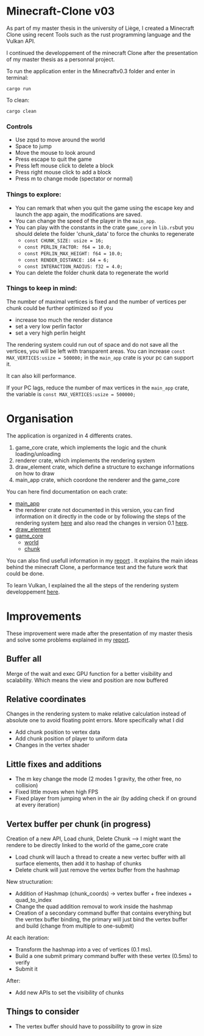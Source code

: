 # Minecraft-Clone v03
As part of my master thesis in the university of Liège, I created a Minecraft Clone using recent Tools such as 
the rust programming language and the Vulkan API.

I continued the developpement of the minecraft Clone after the presentation of my master thesis as a personnal project.

To run the application enter in the Minecraftv0.3 folder and enter in terminal:
```
cargo run
```
To clean:
```
cargo clean
```

### Controls
* Use zqsd to move around the world
* Space to jump
* Move the mouse to look around
* Press escape to quit the game
* Press left mouse click to delete a block
* Press right mouse click to add a block
* Press m to change mode (spectator or normal)

### Things to explore:
- You can remark that when you quit the game using the escape key and launch the app again, the modifications are saved.
- You can change the speed of the player in the `main_app`.
- You can play with the constants in the crate `game_core` in `lib.rs`but you should delete the folder 'chunk_data' to force the chunks to regenerate
  - `const CHUNK_SIZE: usize = 16;`
  - `const PERLIN_FACTOR: f64 = 10.0;`
  - `const PERLIN_MAX_HEIGHT: f64 = 10.0;`
  - `const RENDER_DISTANCE: i64 = 6;`
  - `const INTERACTION_RADIUS: f32 = 4.0;`
- You can delete the folder chunk data to regenerate the world

### Things to keep in mind:

The number of maximal vertices is fixed and the number of vertices per chunk could be further optimized so if you 
* increase too much the render distance 
* set a very low perlin factor
* set a very high perlin height

The rendering system could run out of space and do not save all the vertices, you will be left with transparent areas. You can increase `const MAX_VERTICES:usize = 500000;` in the `main_app` crate is your pc can support it.

It can also kill performance.

If your PC lags, reduce the number of max vertices in the `main_app` crate, the variable is `const MAX_VERTICES:usize = 500000;`

# Organisation
The application is organized in 4 differents crates.

1. game_core crate, which implements the logic and the chunk loading/unloading
2. renderer crate, which implements the rendering system
3. draw_element crate, which define a structure to exchange informations on how to draw
4. main_app crate, which coordone the renderer and the game_core

You can here find documentation on each crate:
- [main_app](https://github.com/Longferret/Minecraft-Clone/blob/main/docs/main.md)
- the renderer crate not documented in this version, you can find information on it directly in the code or by following the steps of the rendering system [here](https://github.com/Longferret/Minecraft-Clone/blob/main/Vulkan-Intro/readme.md) and also read the changes in version 0.1 [here](https://github.com/Longferret/Minecraft-Clone/blob/main/Minecraft-v0.1/readme.md).
- [draw_element](https://github.com/Longferret/Minecraft-Clone/blob/main/docs/draw_element/draw_element.md)
- [game_core](https://github.com/Longferret/Minecraft-Clone/blob/main/docs/game_core/game_core.md)
  - [world](https://github.com/Longferret/Minecraft-Clone/blob/main/docs/game_core/world.md)
  - [chunk](https://github.com/Longferret/Minecraft-Clone/blob/main/docs/game_core/chunk.md)

You can also find usefull information in my [report](https://github.com/Longferret/Minecraft-Clone/blob/main/report.pdf)
. It explains the main ideas behind the minecraft Clone, a performance test and the future work that could be done.

To learn Vulkan, I explained the all the steps of the rendering system developpement [here](https://github.com/Longferret/Minecraft-Clone/blob/main/Vulkan-Intro/readme.md).



# Improvements
These improvement were made after the presentation of my master thesis and solve some problems explained in my [report](https://github.com/Longferret/Minecraft-Clone/blob/main/report.pdf).

## Buffer all
Merge of the wait and exec GPU function for a better visibility and scalability. Which means the view and position are now buffered

## Relative coordinates
Changes in the rendering system to make relative calculation instead of absolute one to avoid floating point errors.
More specifically what I did 
* Add chunk position to vertex data
* Add chunk position of player to uniform data
* Changes in the vertex shader

## Little fixes and additions
* The m key change the mode (2 modes 1 gravity, the other free, no collision)
* Fixed little moves when high FPS
* Fixed player from jumping when in the air (by adding check if on ground at every iteration)

## Vertex buffer per chunk (in progress)
Creation of a new API, Load chunk, Delete Chunk --> I might want the rendere to be directly linked to the world of the game_core crate
* Load chunk will lauch a thread to create a new vertec buffer with all surface elements, then add it to hashap of chunks
* Delete chunk will just remove the vertex buffer from the hashmap

New structuration:
* Addition of Hashmap (chunk_coords) -> vertex buffer + free indexes + quad_to_index
* Change the quad addition removal to work inside the hashmap
* Creation of a secondary command buffer that contains everything but the verrtex buffer binding, the primary will just bind the vertex buffer and build (change from multiple to one-submit)

At each iteration:
* Transform the hashmap into a vec of vertices (0.1 ms).
* Build a one submit primary command buffer with these vertex (0.5ms) to verify
* Submit it

After:
* Add new APIs to set the visibility of chunks



## Things to consider
* The vertex buffer should have to possibility to grow in size 